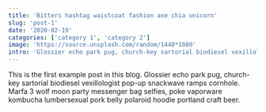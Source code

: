 ```yaml
---
title: 'Bitters hashtag waistcoat fashion axe chia unicorn'
slug: 'post-1'
date: '2020-02-19'
categories: ['category 1', 'category 2']
image: 'https://source.unsplash.com/random/1440*1080'
intro: 'Glossier echo park pug, church-key sartorial biodiesel vexillologist pop-up snackwave ramps cornhole. Marfa 3 wolf moon party messenger bag selfies, poke vaporware kombucha lumbersexual pork belly polaroid hoodie portland craft beer.'
---
```


This is the first example post in this blog. Glossier echo park pug, church-key sartorial biodiesel vexillologist pop-up snackwave ramps cornhole. Marfa 3 wolf moon party messenger bag selfies, poke vaporware kombucha lumbersexual pork belly polaroid hoodie portland craft beer.